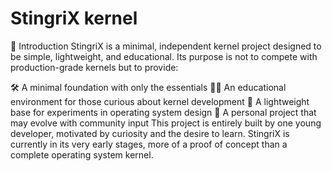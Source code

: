 # StingriX kernel
🔧 Introduction
StingriX is a minimal, independent kernel project designed to be simple, lightweight, and educational. Its purpose is not to compete with production-grade kernels but to provide:

🛠 A minimal foundation with only the essentials
🧑‍💻 An educational environment for those curious about kernel development
🔧 A lightweight base for experiments in operating system design
🎯 A personal project that may evolve with community input
This project is entirely built by one young developer, motivated by curiosity and the desire to learn. StingriX is currently in its very early stages, more of a proof of concept than a complete operating system kernel.
